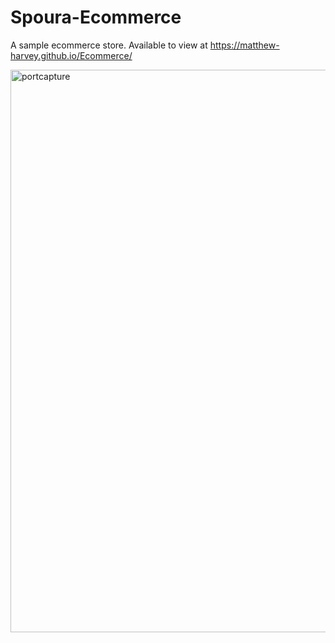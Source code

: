 # Spoura-Ecommerce
A sample ecommerce store. Available to view at https://matthew-harvey.github.io/Ecommerce/

<img align="centre" alt="portcapture" width="900px" src="https://github.com/Matthew-Harvey/Spoura-Ecommerce/blob/master/images/spoura.png?raw=true"/>
